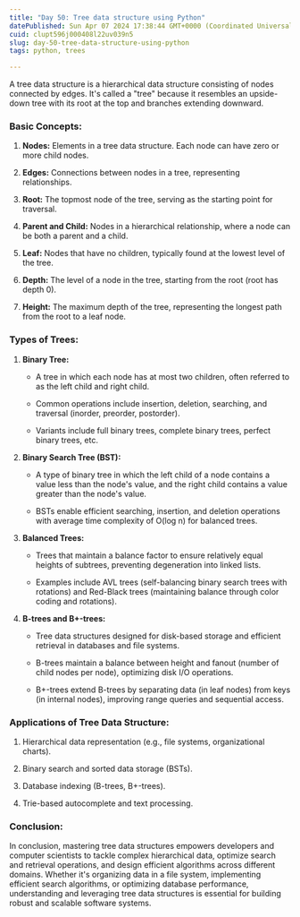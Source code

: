 ```yaml
---
title: "Day 50: Tree data structure using Python"
datePublished: Sun Apr 07 2024 17:38:44 GMT+0000 (Coordinated Universal Time)
cuid: clupt596j000408l22uv039n5
slug: day-50-tree-data-structure-using-python
tags: python, trees

---
```


A tree data structure is a hierarchical data structure consisting of nodes connected by edges. It's called a "tree" because it resembles an upside-down tree with its root at the top and branches extending downward.

### **Basic Concepts:**

1. **Nodes:** Elements in a tree data structure. Each node can have zero or more child nodes.
    
2. **Edges:** Connections between nodes in a tree, representing relationships.
    
3. **Root:** The topmost node of the tree, serving as the starting point for traversal.
    
4. **Parent and Child:** Nodes in a hierarchical relationship, where a node can be both a parent and a child.
    
5. **Leaf:** Nodes that have no children, typically found at the lowest level of the tree.
    
6. **Depth:** The level of a node in the tree, starting from the root (root has depth 0).
    
7. **Height:** The maximum depth of the tree, representing the longest path from the root to a leaf node.
    

### **Types of Trees:**

1. **Binary Tree:**
    
    * A tree in which each node has at most two children, often referred to as the left child and right child.
        
    * Common operations include insertion, deletion, searching, and traversal (inorder, preorder, postorder).
        
    * Variants include full binary trees, complete binary trees, perfect binary trees, etc.
        
2. **Binary Search Tree (BST):**
    
    * A type of binary tree in which the left child of a node contains a value less than the node's value, and the right child contains a value greater than the node's value.
        
    * BSTs enable efficient searching, insertion, and deletion operations with average time complexity of O(log n) for balanced trees.
        
3. **Balanced Trees:**
    
    * Trees that maintain a balance factor to ensure relatively equal heights of subtrees, preventing degeneration into linked lists.
        
    * Examples include AVL trees (self-balancing binary search trees with rotations) and Red-Black trees (maintaining balance through color coding and rotations).
        
4. **B-trees and B+-trees:**
    
    * Tree data structures designed for disk-based storage and efficient retrieval in databases and file systems.
        
    * B-trees maintain a balance between height and fanout (number of child nodes per node), optimizing disk I/O operations.
        
    * B+-trees extend B-trees by separating data (in leaf nodes) from keys (in internal nodes), improving range queries and sequential access.
        

### **Applications of Tree Data Structure:**

1. Hierarchical data representation (e.g., file systems, organizational charts).
    
2. Binary search and sorted data storage (BSTs).
    
3. Database indexing (B-trees, B+-trees).
    
4. Trie-based autocomplete and text processing.
    

### Conclusion:

In conclusion, mastering tree data structures empowers developers and computer scientists to tackle complex hierarchical data, optimize search and retrieval operations, and design efficient algorithms across different domains. Whether it's organizing data in a file system, implementing efficient search algorithms, or optimizing database performance, understanding and leveraging tree data structures is essential for building robust and scalable software systems.